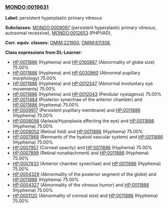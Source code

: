 
### [MONDO:0019631](http://purl.obolibrary.org/obo/MONDO_0019631)
**Label:** persistent hyperplastic primary vitreous

**Subclasses:** [MONDO:0009097](http://purl.obolibrary.org/obo/MONDO_0009097) (persistent hyperplastic primary vitreous, autosomal recessive), [MONDO:0012653](http://purl.obolibrary.org/obo/MONDO_0012653) (PHPVAD), 

**Corr. equiv. classes:** [OMIM:221900](http://purl.obolibrary.org/obo/OMIM_221900), [OMIM:611308](http://purl.obolibrary.org/obo/OMIM_611308), 

**Class expressions from DL-Learner:**

- [HP:0011886](http://purl.obolibrary.org/obo/HP_0011886) (Hyphema) and [HP:0100887](http://purl.obolibrary.org/obo/HP_0100887) (Abnormality of globe size) 75.00%
- [HP:0011886](http://purl.obolibrary.org/obo/HP_0011886) (Hyphema) and [HP:0030960](http://purl.obolibrary.org/obo/HP_0030960) (Abnormal pupillary morphology) 75.00%
- [HP:0011886](http://purl.obolibrary.org/obo/HP_0011886) (Hyphema) and [HP:0012547](http://purl.obolibrary.org/obo/HP_0012547) (Abnormal involuntary eye movements) 75.00%
- [HP:0011886](http://purl.obolibrary.org/obo/HP_0011886) (Hyphema) and [HP:0012043](http://purl.obolibrary.org/obo/HP_0012043) (Pendular nystagmus) 75.00%
- [HP:0011484](http://purl.obolibrary.org/obo/HP_0011484) (Posterior synechiae of the anterior chamber) and [HP:0011886](http://purl.obolibrary.org/obo/HP_0011886) (Hyphema) 75.00%
- [HP:0009917](http://purl.obolibrary.org/obo/HP_0009917) (Persistent pupillary membrane) and [HP:0011886](http://purl.obolibrary.org/obo/HP_0011886) (Hyphema) 75.00%
- [HP:0008056](http://purl.obolibrary.org/obo/HP_0008056) (Aplasia/Hypoplasia affecting the eye) and [HP:0011886](http://purl.obolibrary.org/obo/HP_0011886) (Hyphema) 75.00%
- [HP:0008052](http://purl.obolibrary.org/obo/HP_0008052) (Retinal fold) and [HP:0011886](http://purl.obolibrary.org/obo/HP_0011886) (Hyphema) 75.00%
- [HP:0007968](http://purl.obolibrary.org/obo/HP_0007968) (Remnants of the hyaloid vascular system) and [HP:0011886](http://purl.obolibrary.org/obo/HP_0011886) (Hyphema) 75.00%
- [HP:0007957](http://purl.obolibrary.org/obo/HP_0007957) (Corneal opacity) and [HP:0011886](http://purl.obolibrary.org/obo/HP_0011886) (Hyphema) 75.00%
- [HP:0007899](http://purl.obolibrary.org/obo/HP_0007899) (Retinal nonattachment) and [HP:0011886](http://purl.obolibrary.org/obo/HP_0011886) (Hyphema) 75.00%
- [HP:0007833](http://purl.obolibrary.org/obo/HP_0007833) (Anterior chamber synechiae) and [HP:0011886](http://purl.obolibrary.org/obo/HP_0011886) (Hyphema) 75.00%
- [HP:0004329](http://purl.obolibrary.org/obo/HP_0004329) (Abnormality of the posterior segment of the globe) and [HP:0011886](http://purl.obolibrary.org/obo/HP_0011886) (Hyphema) 75.00%
- [HP:0004327](http://purl.obolibrary.org/obo/HP_0004327) (Abnormality of the vitreous humor) and [HP:0011886](http://purl.obolibrary.org/obo/HP_0011886) (Hyphema) 75.00%
- [HP:0001120](http://purl.obolibrary.org/obo/HP_0001120) (Abnormality of corneal size) and [HP:0011886](http://purl.obolibrary.org/obo/HP_0011886) (Hyphema) 75.00%


